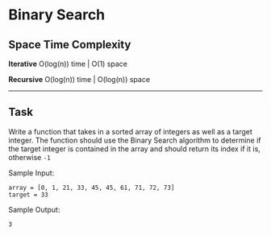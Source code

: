 # Binary Search

## Space Time Complexity

**Iterative** O(log(n)) time | O(1) space

**Recursive** O(log(n)) time | O(log(n)) space

---

## Task

Write a function that takes in a sorted array of integers as well as a target integer. The function should use the Binary Search algorithm to determine if the target integer is contained in the array and should return its index if it is, otherwise `-1`

Sample Input:

```
array = [0, 1, 21, 33, 45, 45, 61, 71, 72, 73]
target = 33
```

Sample Output:

```
3
```
